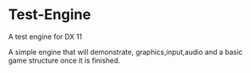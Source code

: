 # Test-Engine
A test engine for DX 11

A simple engine that will demonstrate, graphics,input,audio and a basic game structure once it is finished.
